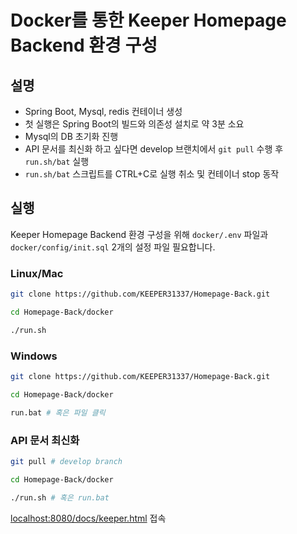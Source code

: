 # Docker를 통한 Keeper Homepage Backend 환경 구성
## 설명
- Spring Boot, Mysql, redis 컨테이너 생성
- 첫 실행은 Spring Boot의 빌드와 의존성 설치로 약 3분 소요
- Mysql의 DB 초기화 진행
- API 문서를 최신화 하고 싶다면 develop 브랜치에서 ```git pull``` 수행 후 ```run.sh/bat``` 실행
- ```run.sh/bat``` 스크립트를 CTRL+C로 실행 취소 및 컨테이너 stop 동작

## 실행
Keeper Homepage Backend 환경 구성을 위해 ```docker/.env``` 파일과 ```docker/config/init.sql``` 2개의 설정 파일 필요합니다.
### Linux/Mac
```bash
git clone https://github.com/KEEPER31337/Homepage-Back.git

cd Homepage-Back/docker

./run.sh
```

### Windows
```bash
git clone https://github.com/KEEPER31337/Homepage-Back.git

cd Homepage-Back/docker

run.bat # 혹은 파일 클릭
```

### API 문서 최신화
```bash
git pull # develop branch

cd Homepage-Back/docker

./run.sh # 혹은 run.bat
```

[localhost:8080/docs/keeper.html](http://localhost:8080/docs/keeper.html) 접속